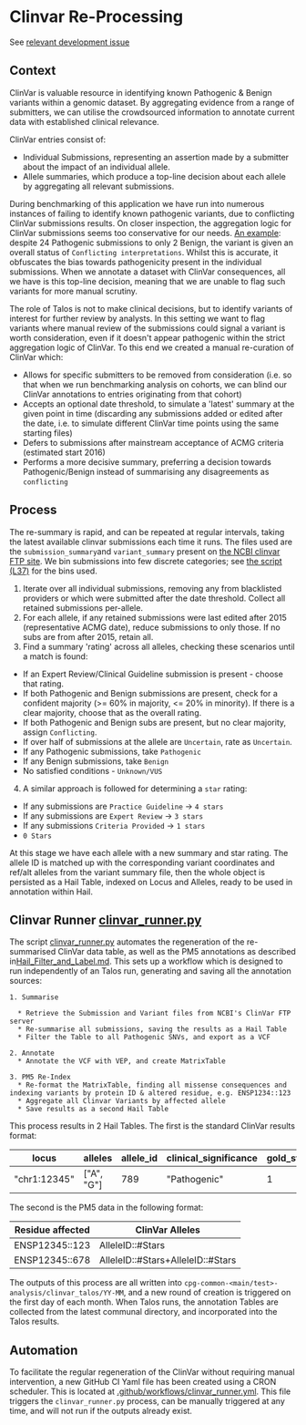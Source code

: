 # Clinvar Re-Processing

See [relevant development issue](https://github.com/populationgenomics/automated-interpretation-pipeline/issues/147)

## Context

ClinVar is valuable resource in identifying known Pathogenic & Benign variants within a genomic dataset. By aggregating
evidence from a range of submitters, we can utilise the crowdsourced information to annotate current data with
established clinical relevance.

ClinVar entries consist of:

* Individual Submissions, representing an assertion made by a submitter about the impact of an individual allele.
* Allele summaries, which produce a top-line decision about each allele by aggregating all relevant submissions.

During benchmarking of this application we have run into numerous instances of failing to identify known pathogenic
variants, due to conflicting ClinVar submissions results. On closer inspection, the aggregation logic for ClinVar
submissions seems too conservative for our needs. [An example](https://ncbi.nlm.nih.gov/clinvar/variation/10/): despite
24 Pathogenic submissions to only 2 Benign, the variant is given an overall status of `Conflicting interpretations`.
Whilst this is accurate, it obfuscates the bias towards pathogenicity present in the individual submissions. When we
annotate a dataset with ClinVar consequences, all we have is this top-line decision, meaning that we are unable to flag
such variants for more manual scrutiny.

The role of Talos is not to make clinical decisions, but to identify variants of interest for further review by
analysts.
In this setting we want to flag variants where manual review of the submissions could signal a variant is worth
consideration, even if it doesn't appear pathogenic within the strict aggregation logic of ClinVar. To this end we
created a manual re-curation of ClinVar which:

* Allows for specific submitters to be removed from consideration (i.e. so that when we run benchmarking analysis on
  cohorts, we can blind our ClinVar annotations to entries originating from that cohort)
* Accepts an optional date threshold, to simulate a 'latest' summary at the given point in time (discarding any
  submissions added or edited after the date, i.e. to simulate different ClinVar time points using the same starting
  files)
* Defers to submissions after mainstream acceptance of ACMG criteria (estimated start 2016)
* Performs a more decisive summary, preferring a decision towards Pathogenic/Benign instead of summarising any
  disagreements as `conflicting`

## Process

The re-summary is rapid, and can be repeated at regular intervals, taking the latest available clinvar submissions each
time it runs. The files used are the `submission_summary`and `variant_summary` present
on [the NCBI clinvar FTP site](https://ftp.ncbi.nlm.nih.gov/pub/clinvar/tab_delimited/). We bin submissions into few
discrete categories; see [the script (L37)](../reanalysis/summarise_clinvar_entries.py) for the bins used.

1. Iterate over all individual submissions, removing any from blacklisted providers or which were submitted after the
   date threshold. Collect all retained submissions per-allele.
2. For each allele, if any retained submissions were last edited after 2015 (representative ACMG date), reduce
   submissions to only those. If no subs are from after 2015, retain all.
3. Find a summary 'rating' across all alleles, checking these scenarios until a match is found:

* If an Expert Review/Clinical Guideline submission is present - choose that rating.
* If both Pathogenic and Benign submissions are present, check for a confident majority (>= 60% in majority, <= 20% in
  minority). If there is a clear majority, choose that as the overall rating.
* If both Pathogenic and Benign subs are present, but no clear majority, assign `Conflicting`.
* If over half of submissions at the allele are `Uncertain`, rate as `Uncertain`.
* If any Pathogenic submissions, take `Pathogenic`
* If any Benign submissions, take `Benign`
* No satisfied conditions - `Unknown/VUS`

4. A similar approach is followed for determining a `star` rating:

* If any submissions are `Practice Guideline` -> `4 stars`
* If any submissions are `Expert Review` -> `3 stars`
* If any submissions `Criteria Provided` -> `1 stars`
* `0 Stars`

At this stage we have each allele with a new summary and star rating. The allele ID is matched up with the corresponding
variant coordinates and ref/alt alleles from the variant summary file, then the whole object is persisted as a Hail
Table, indexed on Locus and Alleles, ready to be used in annotation within Hail.

## Clinvar Runner [clinvar_runner.py](../reanalysis/clinvar_runner.py)

The script [clinvar_runner.py](../reanalysis/clinvar_runner.py) automates the regeneration of the re-summarised ClinVar
data table, as well as the PM5 annotations as described in[Hail_Filter_and_Label.md](Hail_Filter_and_Label.md#usp). This
sets up a workflow which is designed to run independently of an Talos run, generating and saving all the annotation
sources:

```commandline
1. Summarise

  * Retrieve the Submission and Variant files from NCBI's ClinVar FTP server
  * Re-summarise all submissions, saving the results as a Hail Table
  * Filter the Table to all Pathogenic SNVs, and export as a VCF

2. Annotate
  * Annotate the VCF with VEP, and create MatrixTable

3. PM5 Re-Index
  * Re-format the MatrixTable, finding all missense consequences and indexing variants by protein ID & altered residue, e.g. ENSP1234::123
  * Aggregate all Clinvar Variants by affected allele
  * Save results as a second Hail Table
```

This process results in 2 Hail Tables. The first is the standard ClinVar results format:

| locus        | alleles    | allele_id | clinical_significance | gold_stars |
|--------------|------------|-----------|-----------------------|------------|
| "chr1:12345" | ["A", "G"] | 789       | "Pathogenic"          | 1          |

The second is the PM5 data in the following format:

| Residue affected | ClinVar Alleles                   |
|------------------|-----------------------------------|
| ENSP12345::123   | AlleleID::#Stars                  |
| ENSP12345::678   | AlleleID::#Stars+AlleleID::#Stars |

The outputs of this process are all written into `cpg-common-<main/test>-analysis/clinvar_talos/YY-MM`, and a new round
of
creation is triggered on the first day of each month. When Talos runs, the annotation Tables are collected from the
latest
communal directory, and incorporated into the Talos results.

## Automation

To facilitate the regular regeneration of the ClinVar without requiring manual intervention, a new GitHub CI Yaml file
has been created using a CRON scheduler. This is located
at [.github/workflows/clinvar_runner.yml](../.github/workflows/clinvar_runner.yml). This file triggers
the `clinvar_runner.py` process, can be manually triggered at any time, and will not run if the outputs already exist.
